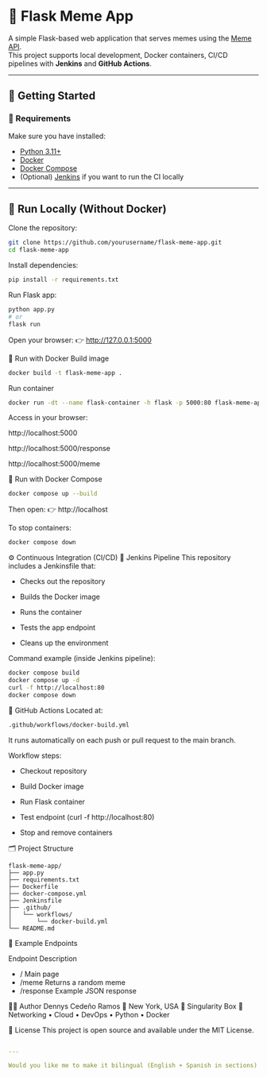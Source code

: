 # 🐍 Flask Meme App

A simple Flask-based web application that serves memes using the [Meme API](https://meme-api.com).  
This project supports local development, Docker containers, CI/CD pipelines with **Jenkins** and **GitHub Actions**.

---

## 🚀 Getting Started

### 🧩 Requirements
Make sure you have installed:
- [Python 3.11+](https://www.python.org/)
- [Docker](https://www.docker.com/)
- [Docker Compose](https://docs.docker.com/compose/)
- (Optional) [Jenkins](https://www.jenkins.io/) if you want to run the CI locally

---

## 🧠 Run Locally (Without Docker)

Clone the repository:
```bash
git clone https://github.com/yourusername/flask-meme-app.git
cd flask-meme-app
```
Install dependencies:

```bash
pip install -r requirements.txt
```

Run Flask app:

```bash
python app.py
# or
flask run
```

Open your browser:
👉 http://127.0.0.1:5000

🐳 Run with Docker
Build image
```bash
docker build -t flask-meme-app .
```
Run container

```bash
docker run -dt --name flask-container -h flask -p 5000:80 flask-meme-app
```

Access in your browser:

http://localhost:5000

http://localhost:5000/response

http://localhost:5000/meme

🧰 Run with Docker Compose
```bash
docker compose up --build
```
Then open:
👉 http://localhost

To stop containers:

```bash
docker compose down
```

⚙️ Continuous Integration (CI/CD)
🧱 Jenkins Pipeline
This repository includes a Jenkinsfile that:

* Checks out the repository

* Builds the Docker image

* Runs the container

* Tests the app endpoint

* Cleans up the environment

Command example (inside Jenkins pipeline):

```bash
docker compose build
docker compose up -d
curl -f http://localhost:80
docker compose down
```

🧩 GitHub Actions
Located at:

```bash
.github/workflows/docker-build.yml
```

It runs automatically on each push or pull request to the main branch.

Workflow steps:

* Checkout repository

* Build Docker image

* Run Flask container

* Test endpoint (curl -f http://localhost:80)

* Stop and remove containers

🗂 Project Structure

```
flask-meme-app/
├── app.py
├── requirements.txt
├── Dockerfile
├── docker-compose.yml
├── Jenkinsfile
├── .github/
│   └── workflows/
│       └── docker-build.yml
└── README.md
```

🧪 Example Endpoints

Endpoint	    Description
* /	Main        page
* /meme	        Returns a random meme
* /response	    Example JSON response

🧑‍💻 Author
Dennys Cedeño Ramos
📍 New York, USA
💼 Singularity Box
🚀 Networking • Cloud • DevOps • Python • Docker

📄 License
This project is open source and available under the MIT License.

```yaml

---

Would you like me to make it bilingual (English + Spanish in sections) so it looks professional for both audiences?
```